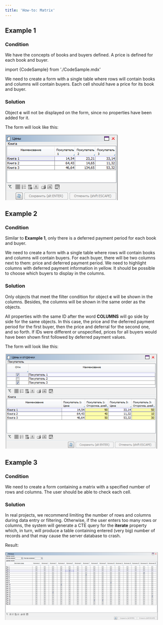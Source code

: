 ```yaml
---
title: 'How-to: Matrix'
---
```


## Example 1

### Condition

We have the concepts of books and buyers defined. A price is defined for each book and buyer.

import {CodeSample} from './CodeSample.mdx'

<CodeSample url="https://documentation.lsfusion.org/sample?file=UseCaseColumns&block=sample1"/>

We need to create a form with a single table where rows will contain books and columns will contain buyers. Each cell should have a price for its book and buyer.

### Solution

<CodeSample url="https://documentation.lsfusion.org/sample?file=UseCaseColumns&block=solution1"/>

Object **c** will not be displayed on the form, since no properties have been added for it.

The form will look like this:

![](attachments/46367544/46367547.png)

## Example 2

### Condition

Similar to **Example 1**, only there is a deferred payment period for each book and buyer.

<CodeSample url="https://documentation.lsfusion.org/sample?file=UseCaseColumns&block=sample2"/>

We need to create a form with a single table where rows will contain books and columns will contain buyers. For each buyer, there will be two columns next to them: price and deferred payment period. We need to highlight columns with deferred payment information in yellow. It should be possible to choose which buyers to display in the columns.

### Solution

<CodeSample url="https://documentation.lsfusion.org/sample?file=UseCaseColumns&block=solution2"/>

Only objects that meet the filter condition for object **c** will be shown in the columns. Besides, the columns will be shown in the same order as the objects.

All properties with the same ID after the word **COLUMNS** will go side by side for the same objects. In this case, the price and the deferred payment period for the first buyer, then the price and deferral for the second one, and so forth. If IDs were different or unspecified, prices for all buyers would have been shown first followed by deferred payment values.

The form will look like this:

![](attachments/46367544/46367551.png)

## Example 3

### Condition

We need to create a form containing a matrix with a specified number of rows and columns. The user should be able to check each cell.

### Solution

<CodeSample url="https://documentation.lsfusion.org/sample?file=UseCaseColumns&block=solution3"/>

In real projects, we recommend limiting the number of rows and columns during data entry or filtering. Otherwise, if the user enters too many rows or columns, the system will generate a CTE query for the **iterate** property which, in turn, will produce a table containing entered (very big) number of records and that may cause the server database to crash.

Result:

![](attachments/46367544/46367557.png)
